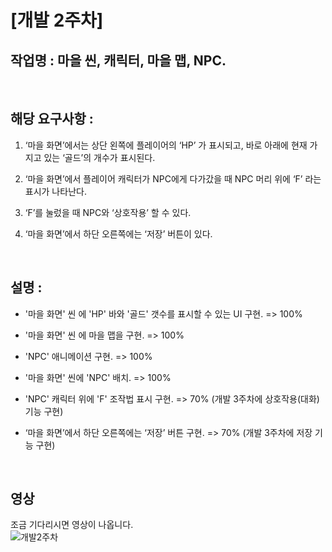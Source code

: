 # [개발 2주차]  

## 작업명 : 마을 씬, 캐릭터, 마을 맵, NPC.  

<br>  

## 해당 요구사항 : 

1) ‘마을 화면’에서는 상단 왼쪽에 플레이어의 ‘HP’ 가 표시되고, 바로 아래에 현재 가지고 있는 ‘골드’의 개수가 표시된다.  

2) ‘마을 화면’에서 플레이어 캐릭터가 NPC에게 다가갔을 때 NPC 머리 위에 ‘F’ 라는 표시가 나타난다.  

3) ‘F’를 눌렀을 때 NPC와 ‘상호작용’ 할 수 있다.  

4) ‘마을 화면’에서 하단 오른쪽에는 ‘저장’ 버튼이 있다.  

<br>  

## 설명 :  

- '마을 화면' 씬 에 'HP' 바와 '골드' 갯수를 표시할 수 있는 UI 구현. => 100%  

- '마을 화면' 씬 에 마을 맵을 구현. => 100%  

- 'NPC' 애니메이션 구현. => 100%  

- '마을 화면' 씬에 'NPC' 배치. => 100%  

- 'NPC' 캐릭터 위에 'F' 조작법 표시 구현. => 70% (개발 3주차에 상호작용(대화) 기능 구현)  

- ‘마을 화면’에서 하단 오른쪽에는 ‘저장’ 버튼 구현. => 70% (개발 3주차에 저장 기능 구현)  

<br>  

## 영상  
조금 기다리시면 영상이 나옵니다.  
![개발2주차](https://user-images.githubusercontent.com/71679870/97879729-ad379180-1d63-11eb-9206-505ddcf1fcb0.gif)  

